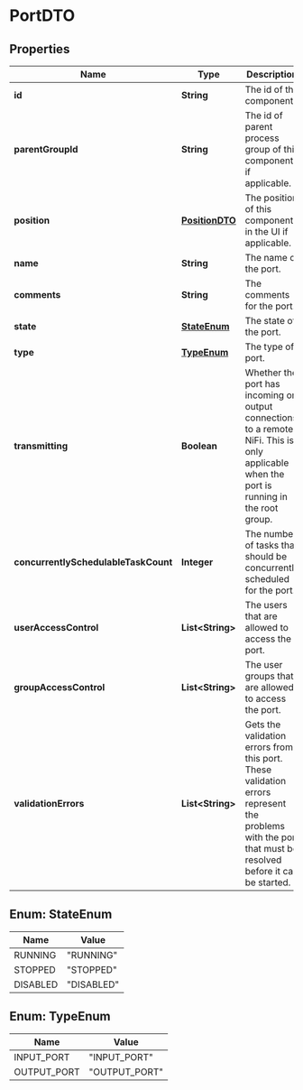 
# PortDTO

## Properties
Name | Type | Description | Notes
------------ | ------------- | ------------- | -------------
**id** | **String** | The id of the component. |  [optional]
**parentGroupId** | **String** | The id of parent process group of this component if applicable. |  [optional]
**position** | [**PositionDTO**](PositionDTO.md) | The position of this component in the UI if applicable. |  [optional]
**name** | **String** | The name of the port. |  [optional]
**comments** | **String** | The comments for the port. |  [optional]
**state** | [**StateEnum**](#StateEnum) | The state of the port. |  [optional]
**type** | [**TypeEnum**](#TypeEnum) | The type of port. |  [optional]
**transmitting** | **Boolean** | Whether the port has incoming or output connections to a remote NiFi. This is only applicable when the port is running in the root group. |  [optional]
**concurrentlySchedulableTaskCount** | **Integer** | The number of tasks that should be concurrently scheduled for the port. |  [optional]
**userAccessControl** | **List&lt;String&gt;** | The users that are allowed to access the port. |  [optional]
**groupAccessControl** | **List&lt;String&gt;** | The user groups that are allowed to access the port. |  [optional]
**validationErrors** | **List&lt;String&gt;** | Gets the validation errors from this port. These validation errors represent the problems with the port that must be resolved before it can be started. |  [optional]


<a name="StateEnum"></a>
## Enum: StateEnum
Name | Value
---- | -----
RUNNING | &quot;RUNNING&quot;
STOPPED | &quot;STOPPED&quot;
DISABLED | &quot;DISABLED&quot;


<a name="TypeEnum"></a>
## Enum: TypeEnum
Name | Value
---- | -----
INPUT_PORT | &quot;INPUT_PORT&quot;
OUTPUT_PORT | &quot;OUTPUT_PORT&quot;



